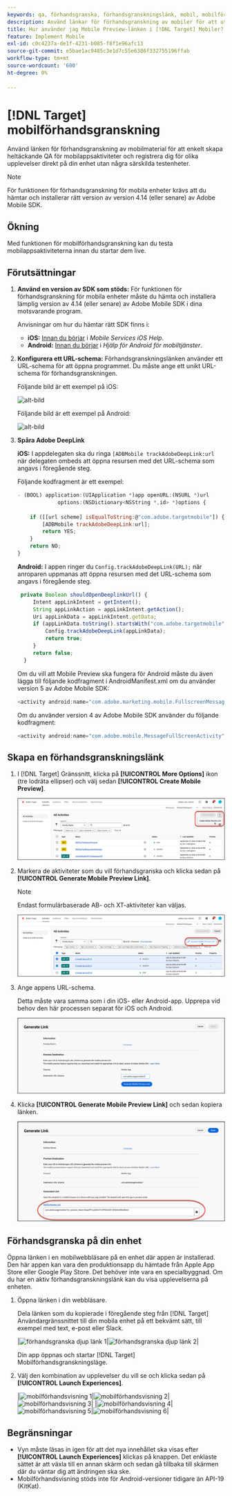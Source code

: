 ```yaml
---
keywords: qa, förhandsgranska, förhandsgranskningslänk, mobil, mobilförhandsgranskning
description: Använd länkar för förhandsgranskning av mobiler för att utföra QA-åtgärder från början till slut för mobilappsaktiviteter. Ni kan registrera er för olika upplevelser utan särskilda testenheter.
title: Hur använder jag Mobile Preview-länken i [!DNL Target] Mobiler?
feature: Implement Mobile
exl-id: c0c4237a-de1f-4231-b085-f8f1e96afc13
source-git-commit: e5bae1ac9485c3e1d7c55e6386f332755196ffab
workflow-type: tm+mt
source-wordcount: '600'
ht-degree: 0%

---
```


# [!DNL Target] mobilförhandsgranskning

Använd länken för förhandsgranskning av mobilmaterial för att enkelt skapa heltäckande QA för mobilappsaktiviteter och registrera dig för olika upplevelser direkt på din enhet utan några särskilda testenheter.

>[!NOTE]
>
>För funktionen för förhandsgranskning för mobila enheter krävs att du hämtar och installerar rätt version av version 4.14 (eller senare) av Adobe Mobile SDK.

## Ökning

Med funktionen för mobilförhandsgranskning kan du testa mobilappsaktiviteterna innan du startar dem live.

## Förutsättningar

1. **Använd en version av SDK som stöds:** För funktionen för förhandsgranskning för mobila enheter måste du hämta och installera lämplig version av 4.14 (eller senare) av Adobe Mobile SDK i dina motsvarande program.

   Anvisningar om hur du hämtar rätt SDK finns i:

   * **iOS:** [Innan du börjar](https://experienceleague.adobe.com/docs/mobile-services/ios/getting-started-ios/requirements.html) i *Mobile Services iOS Help*.
   * **Android:** [Innan du börjar](https://experienceleague.adobe.com/docs/mobile-services/android/getting-started-android/requirements.html) i *Hjälp för Android för mobiltjänster*.

1. **Konfigurera ett URL-schema:** Förhandsgranskningslänken använder ett URL-schema för att öppna programmet. Du måste ange ett unikt URL-schema för förhandsgranskningen.

   Följande bild är ett exempel på iOS:

   ![alt-bild](assets/mobile-preview-url-scheme-ios.png)

   Följande bild är ett exempel på Android:

   ![alt-bild](assets/Android_Deeplink.png)

1. **Spåra Adobe DeepLink**

   **iOS:** I appdelegaten ska du ringa `[ADBMobile trackAdobeDeepLink:url` när delegaten ombeds att öppna resursen med det URL-schema som angavs i föregående steg.

   Följande kodfragment är ett exempel:

   ```javascript {line-numbers="true"}
   - (BOOL) application:(UIApplication *)app openURL:(NSURL *)url 
                options:(NSDictionary<NSString *,id> *)options { 
   
       if ([[url scheme] isEqualToString:@"com.adobe.targetmobile"]) { 
           [ADBMobile trackAdobeDeepLink:url]; 
           return YES; 
       } 
       return NO; 
   } 
   ```

   **Android:** I appen ringer du `Config.trackAdobeDeepLink(URL);` när anroparen uppmanas att öppna resursen med det URL-schema som angavs i föregående steg.

   ```javascript {line-numbers="true"}
    private Boolean shouldOpenDeeplinkUrl() { 
        Intent appLinkIntent = getIntent(); 
        String appLinkAction = appLinkIntent.getAction(); 
        Uri appLinkData = appLinkIntent.getData; 
        if (appLinkData.toString().startsWith("com.adobe.targetmobile")) { 
            Config.trackAdobeDeepLink(appLinkData); 
            return true; 
        } 
        return false; 
     }
   ```

   Om du vill att Mobile Preview ska fungera för Android måste du även lägga till följande kodfragment i AndroidManifest.xml om du använder version 5 av Adobe Mobile SDK:

   ```javascript {line-numbers="true"}
   <activity android:name="com.adobe.marketing.mobile.FullscreenMessageActivity" />
   ```

   Om du använder version 4 av Adobe Mobile SDK använder du följande kodfragment:

   ```javascript {line-numbers="true"}
   <activity android:name="com.adobe.mobile.MessageFullScreenActivity" />
   ```

## Skapa en förhandsgranskningslänk

1. I [!DNL Target] Gränssnitt, klicka på **[!UICONTROL More Options]** ikon (tre lodräta ellipser) och välj sedan **[!UICONTROL Create Mobile Preview]**.

   ![alt-bild](assets/mobile-preview-create.png)

1. Markera de aktiviteter som du vill förhandsgranska och klicka sedan på **[!UICONTROL Generate Mobile Preview Link]**.

   >[!NOTE]
   >
   >Endast formulärbaserade AB- och XT-aktiviteter kan väljas.

   ![alt-bild](assets/mobile-preview-select-activities.png)

1. Ange appens URL-schema.

   Detta måste vara samma som i din iOS- eller Android-app. Upprepa vid behov den här processen separat för iOS och Android.

   ![alt-bild](assets/mobile-preview-enter-url-scheme.png)

1. Klicka **[!UICONTROL Generate Mobile Preview Link]** och sedan kopiera länken.

   ![alt-bild](assets/mobile-preview-generate-and-copy.png)

## Förhandsgranska på din enhet

Öppna länken i en mobilwebbläsare på en enhet där appen är installerad. Den här appen kan vara den produktionsapp du hämtade från Apple App Store eller Google Play Store. Det behöver inte vara en specialbyggnad. Om du har en aktiv förhandsgranskningslänk kan du visa upplevelserna på enheten.

1. Öppna länken i din webbläsare.

   Dela länken som du kopierade i föregående steg från [!DNL Target] Användargränssnittet till din mobila enhet på ett bekvämt sätt, till exempel med text, e-post eller Slack.

   |![förhandsgranska djup länk 1](assets/mobile-preview-open-deeplink.png)|![förhandsgranska djup länk 2](assets/mobile-preview-open-app.png)|

   Din app öppnas och startar [!DNL Target] Mobilförhandsgranskningsläge.

1. Välj den kombination av upplevelser du vill se och klicka sedan på **[!UICONTROL Launch Experiences]**.

   |![mobilförhandsvisning 1](assets/mobile-preview-experience-selection-1.png)|![mobilförhandsvisning 2](assets/mobile-preview-experience-result-1-france.png)|![mobilförhandsvisning 3](assets/mobile-preview-experience-result-1-shipfree.png)| |![mobilförhandsvisning 4](assets/mobile-preview-experience-selection-2.png)|![mobilförhandsvisning 5](assets/mobile-preview-experience-result-2-aus.png)|![mobilförhandsvisning 6](assets/mobile-preview-experience-result-2-10off.png)|

## Begränsningar

* Vyn måste läsas in igen för att det nya innehållet ska visas efter **[!UICONTROL Launch Experiences]** klickas på knappen. Det enklaste sättet är att växla till en annan skärm och sedan gå tillbaka till skärmen där du väntar dig att ändringen ska ske.
* Mobilförhandsvisning stöds inte för Android-versioner tidigare än API-19 (KitKat).

